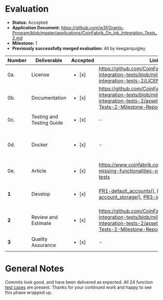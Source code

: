 # Evaluation

- **Status:** Accepted
- **Application Document:** https://github.com/w3f/Grants-Program/blob/master/applications/CoinFabrik_On_Ink_Integration_Tests_2.md
- **Milestone:** 1
- **Previously successfully merged evaluation:** All by keeganquigley

| Number | Deliverable | Accepted | Link | Notes |
| ----- | ----------- | ------------- | ------------- | ------------- |
| 0a. | License | <ul><li>[x] </li></ul> | https://github.com/CoinFabrik/on-ink-integration-tests/blob/milestone-on-ink-integration-tests-2/LICENSE | MIT |
| 0b. | Documentation | <ul><li>[x] </li></ul> | https://github.com/CoinFabrik/on-ink-integration-tests/blob/milestone-on-ink-integration-tests-2/assets/On-Ink-Integration-Tests-2-Milestone-Report.pdf | Looks good.
| 0c. | Testing and Testing Guide | <ul><li>[x] </li></ul> | - | 
| 0d. | Docker | <ul><li>[x] </li></ul> | - | Does not apply at this stage.
| 0e. | Article | <ul><li>[x] </li></ul> | https://www.coinfabrik.com/blog/implementing-missing-functionalities-on-ink-integration-tests | Report looks good.
 **1** | Develop | <ul><li>[x] </li></ul> | [PR1-default_accounts()](https://github.com/paritytech/ink/pull/1955), [PR2-set-account_storage()](https://github.com/paritytech/ink/pull/1961), [PR3-instantiate-contract()](https://github.com/paritytech/ink/pull/1988)  | PRs have been opened. 
 **2** | Review and Estimate | <ul><li>[x] </li></ul> | https://github.com/CoinFabrik/on-ink-integration-tests/blob/milestone-on-ink-integration-tests-2/assets/On-Ink-Integration-Tests-2-Milestone-Report.pdf   | Looks good.
 **3** | Quality Assurance | <ul><li>[x] </li></ul> |  - | -

 # General Notes

 Commits look good, and have been delivered as expected. All 24 function [test cases](https://github.com/CoinFabrik/on-ink-integration-tests/tree/milestone-on-ink-integration-tests-2/test-cases) are present. Thanks for your continued work and happy to see this phase wrapped up.
